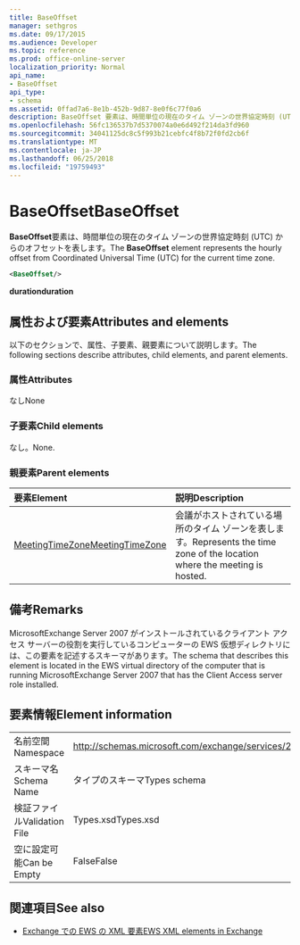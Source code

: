 ```yaml
---
title: BaseOffset
manager: sethgros
ms.date: 09/17/2015
ms.audience: Developer
ms.topic: reference
ms.prod: office-online-server
localization_priority: Normal
api_name:
- BaseOffset
api_type:
- schema
ms.assetid: 0ffad7a6-8e1b-452b-9d87-8e0f6c77f0a6
description: BaseOffset 要素は、時間単位の現在のタイム ゾーンの世界協定時刻 (UTC) からのオフセットを表します。
ms.openlocfilehash: 56fc136537b7d5370074a0e6d492f214da3fd960
ms.sourcegitcommit: 34041125dc8c5f993b21cebfc4f8b72f0fd2cb6f
ms.translationtype: MT
ms.contentlocale: ja-JP
ms.lasthandoff: 06/25/2018
ms.locfileid: "19759493"
---
```

# <a name="baseoffset"></a><span data-ttu-id="e87a0-103">BaseOffset</span><span class="sxs-lookup"><span data-stu-id="e87a0-103">BaseOffset</span></span>

<span data-ttu-id="e87a0-104">**BaseOffset**要素は、時間単位の現在のタイム ゾーンの世界協定時刻 (UTC) からのオフセットを表します。</span><span class="sxs-lookup"><span data-stu-id="e87a0-104">The **BaseOffset** element represents the hourly offset from Coordinated Universal Time (UTC) for the current time zone.</span></span> 
  
```xml
<BaseOffset/>
```

 <span data-ttu-id="e87a0-105">**duration**</span><span class="sxs-lookup"><span data-stu-id="e87a0-105">**duration**</span></span>
## <a name="attributes-and-elements"></a><span data-ttu-id="e87a0-106">属性および要素</span><span class="sxs-lookup"><span data-stu-id="e87a0-106">Attributes and elements</span></span>

<span data-ttu-id="e87a0-107">以下のセクションで、属性、子要素、親要素について説明します。</span><span class="sxs-lookup"><span data-stu-id="e87a0-107">The following sections describe attributes, child elements, and parent elements.</span></span>
  
### <a name="attributes"></a><span data-ttu-id="e87a0-108">属性</span><span class="sxs-lookup"><span data-stu-id="e87a0-108">Attributes</span></span>

<span data-ttu-id="e87a0-109">なし</span><span class="sxs-lookup"><span data-stu-id="e87a0-109">None</span></span>
  
### <a name="child-elements"></a><span data-ttu-id="e87a0-110">子要素</span><span class="sxs-lookup"><span data-stu-id="e87a0-110">Child elements</span></span>

<span data-ttu-id="e87a0-111">なし。</span><span class="sxs-lookup"><span data-stu-id="e87a0-111">None.</span></span>
  
### <a name="parent-elements"></a><span data-ttu-id="e87a0-112">親要素</span><span class="sxs-lookup"><span data-stu-id="e87a0-112">Parent elements</span></span>

|<span data-ttu-id="e87a0-113">**要素**</span><span class="sxs-lookup"><span data-stu-id="e87a0-113">**Element**</span></span>|<span data-ttu-id="e87a0-114">**説明**</span><span class="sxs-lookup"><span data-stu-id="e87a0-114">**Description**</span></span>|
|:-----|:-----|
|[<span data-ttu-id="e87a0-115">MeetingTimeZone</span><span class="sxs-lookup"><span data-stu-id="e87a0-115">MeetingTimeZone</span></span>](meetingtimezone.md) <br/> |<span data-ttu-id="e87a0-116">会議がホストされている場所のタイム ゾーンを表します。</span><span class="sxs-lookup"><span data-stu-id="e87a0-116">Represents the time zone of the location where the meeting is hosted.</span></span>  <br/> |
   
## <a name="remarks"></a><span data-ttu-id="e87a0-117">備考</span><span class="sxs-lookup"><span data-stu-id="e87a0-117">Remarks</span></span>

<span data-ttu-id="e87a0-118">MicrosoftExchange Server 2007 がインストールされているクライアント アクセス サーバーの役割を実行しているコンピューターの EWS 仮想ディレクトリには、この要素を記述するスキーマがあります。</span><span class="sxs-lookup"><span data-stu-id="e87a0-118">The schema that describes this element is located in the EWS virtual directory of the computer that is running MicrosoftExchange Server 2007 that has the Client Access server role installed.</span></span>
  
## <a name="element-information"></a><span data-ttu-id="e87a0-119">要素情報</span><span class="sxs-lookup"><span data-stu-id="e87a0-119">Element information</span></span>

|||
|:-----|:-----|
|<span data-ttu-id="e87a0-120">名前空間</span><span class="sxs-lookup"><span data-stu-id="e87a0-120">Namespace</span></span>  <br/> |http://schemas.microsoft.com/exchange/services/2006/types  <br/> |
|<span data-ttu-id="e87a0-121">スキーマ名</span><span class="sxs-lookup"><span data-stu-id="e87a0-121">Schema Name</span></span>  <br/> |<span data-ttu-id="e87a0-122">タイプのスキーマ</span><span class="sxs-lookup"><span data-stu-id="e87a0-122">Types schema</span></span>  <br/> |
|<span data-ttu-id="e87a0-123">検証ファイル</span><span class="sxs-lookup"><span data-stu-id="e87a0-123">Validation File</span></span>  <br/> |<span data-ttu-id="e87a0-124">Types.xsd</span><span class="sxs-lookup"><span data-stu-id="e87a0-124">Types.xsd</span></span>  <br/> |
|<span data-ttu-id="e87a0-125">空に設定可能</span><span class="sxs-lookup"><span data-stu-id="e87a0-125">Can be Empty</span></span>  <br/> |<span data-ttu-id="e87a0-126">False</span><span class="sxs-lookup"><span data-stu-id="e87a0-126">False</span></span>  <br/> |
   
## <a name="see-also"></a><span data-ttu-id="e87a0-127">関連項目</span><span class="sxs-lookup"><span data-stu-id="e87a0-127">See also</span></span>



- [<span data-ttu-id="e87a0-128">Exchange での EWS の XML 要素</span><span class="sxs-lookup"><span data-stu-id="e87a0-128">EWS XML elements in Exchange</span></span>](ews-xml-elements-in-exchange.md)

